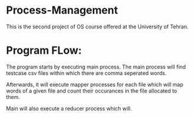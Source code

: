 # Process-Management
This is the second project of OS course offered at the University of Tehran.

# Program FLow:
The program starts by executing main process. The main process will find testcase csv files within which there are comma seperated words.

Afterwards, it will execute mapper processes for each file which will map words of a given file and count their occurances in the file allocated to them.

Main will also execute a reducer process which will.